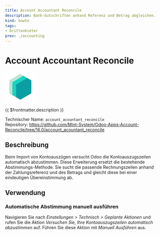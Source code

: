 ```yaml
---
title: Account Accountant Reconcile
description: Bank-Gutschriften anhand Referenz und Betrag abgleichen.
kind: howto
tags:
- Drittanbieter
prev: ./accounting
---
```

# Account Accountant Reconcile
![icon_oms_box](attachments/icons_odoo_mint_system.png)

{{ $frontmatter.description }}

Technischer Name: `account_acountant_reconcile`\
Repository: <https://github.com/Mint-System/Odoo-Apps-Account-Reconcile/tree/16.0/account_acountant_reconcile>

## Beschreibung

Beim Import von Kontoauszügen versucht Odoo die Kontoauszugszeilen automatisch abzustimmen. Diese Erweiterung ersetzt die bestehende Abstimmungs-Methode. Sie sucht die passende Rechnungszeilen anhand der Zahlungsreferenz und des Betrags und gleicht diese bei einer eindeutigen Übereinstimmung ab. 

## Verwendung

### Automatische Abstimmung manuell ausführen

Navigieren Sie nach *Einstellungen > Technisch > Geplante Aktionen* und rufen Sie die Aktion *Versuchen Sie, Ihre Kontoauszugszeilen automatisch abzustimmen* auf. Führen Sie diese Aktion mit *Manuell Ausführen* aus.